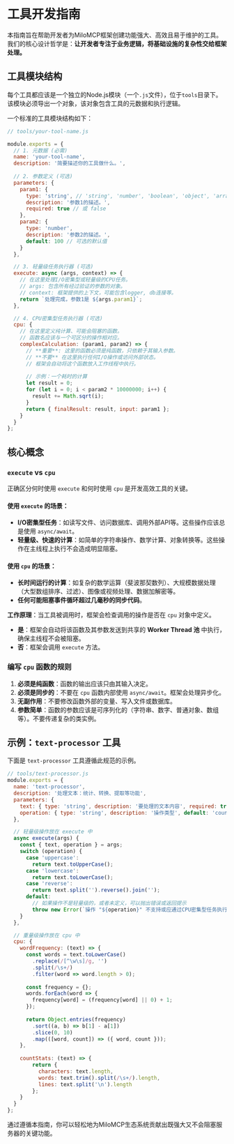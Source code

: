 # 工具开发指南

本指南旨在帮助开发者为MiloMCP框架创建功能强大、高效且易于维护的工具。我们的核心设计哲学是：**让开发者专注于业务逻辑，将基础设施的复杂性交给框架处理。**

## 工具模块结构

每个工具都应该是一个独立的Node.js模块（一个`.js`文件），位于`tools`目录下。该模块必须导出一个对象，该对象包含工具的元数据和执行逻辑。

一个标准的工具模块结构如下：

```javascript
// tools/your-tool-name.js

module.exports = {
  // 1. 元数据 (必需)
  name: 'your-tool-name',
  description: '简要描述你的工具做什么。',
  
  // 2. 参数定义 (可选)
  parameters: {
    param1: {
      type: 'string', // 'string', 'number', 'boolean', 'object', 'array'
      description: '参数1的描述。',
      required: true // 或 false
    },
    param2: {
      type: 'number',
      description: '参数2的描述。',
      default: 100 // 可选的默认值
    }
  },

  // 3. 轻量级任务执行器 (可选)
  execute: async (args, context) => {
    // 在这里处理I/O密集型或轻量级的CPU任务。
    // args: 包含所有经过验证的参数的对象。
    // context: 框架提供的上下文，可能包含logger, db连接等。
    return `处理完成，参数1是 ${args.param1}`;
  },

  // 4. CPU密集型任务执行器 (可选)
  cpu: {
    // 在这里定义纯计算、可能会阻塞的函数。
    // 函数名应该与一个可区分的操作相对应。
    complexCalculation: (param1, param2) => {
      // **重要**: 这里的函数必须是纯函数，只依赖于其输入参数。
      // **不要** 在这里执行任何I/O操作或访问外部状态。
      // 框架会自动将这个函数放入工作线程中执行。
      
      // 示例：一个耗时的计算
      let result = 0;
      for (let i = 0; i < param2 * 10000000; i++) {
        result += Math.sqrt(i);
      }
      return { finalResult: result, input: param1 };
    }
  }
};
```

## 核心概念

### `execute` vs `cpu`

正确区分何时使用 `execute` 和何时使用 `cpu` 是开发高效工具的关键。

#### 使用 `execute` 的场景：

-   **I/O密集型任务**：如读写文件、访问数据库、调用外部API等。这些操作应该总是使用 `async/await`。
-   **轻量级、快速的计算**：如简单的字符串操作、数学计算、对象转换等。这些操作在主线程上执行不会造成明显阻塞。

#### 使用 `cpu` 的场景：

-   **长时间运行的计算**：如复杂的数学运算（斐波那契数列）、大规模数据处理（大型数组排序、过滤）、图像或视频处理、数据加解密等。
-   **任何可能阻塞事件循环超过几毫秒的同步代码**。

**工作原理**：当工具被调用时，框架会检查调用的操作是否在 `cpu` 对象中定义。
-   **是**：框架会自动将该函数及其参数发送到共享的 **Worker Thread 池** 中执行，确保主线程不会被阻塞。
-   **否**：框架会调用 `execute` 方法。

### 编写 `cpu` 函数的规则

1.  **必须是纯函数**：函数的输出应该只由其输入决定。
2.  **必须是同步的**：不要在 `cpu` 函数内部使用 `async/await`。框架会处理异步化。
3.  **无副作用**：不要修改函数外部的变量、写入文件或数据库。
4.  **参数简单**：函数的参数应该是可序列化的（字符串、数字、普通对象、数组等）。不要传递复杂的类实例。

## 示例：`text-processor` 工具

下面是 `text-processor` 工具遵循此规范的示例。

```javascript
// tools/text-processor.js
module.exports = {
  name: 'text-processor',
  description: '处理文本：统计、转换、提取等功能',
  parameters: {
    text: { type: 'string', description: '要处理的文本内容', required: true },
    operation: { type: 'string', description: '操作类型', default: 'count' }
  },

  // 轻量级操作放在 execute 中
  async execute(args) {
    const { text, operation } = args;
    switch (operation) {
      case 'uppercase':
        return text.toUpperCase();
      case 'lowercase':
        return text.toLowerCase();
      case 'reverse':
        return text.split('').reverse().join('');
      default:
        // 如果操作不是轻量级的，或者未定义，可以抛出错误或返回提示
        throw new Error(`操作 "${operation}" 不支持或应通过CPU密集型任务执行器调用。`);
    }
  },

  // 重量级操作放在 cpu 中
  cpu: {
    wordFrequency: (text) => {
      const words = text.toLowerCase()
        .replace(/[^\w\s]/g, '')
        .split(/\s+/)
        .filter(word => word.length > 0);
      
      const frequency = {};
      words.forEach(word => {
        frequency[word] = (frequency[word] || 0) + 1;
      });
      
      return Object.entries(frequency)
        .sort((a, b) => b[1] - a[1])
        .slice(0, 10)
        .map(([word, count]) => ({ word, count }));
    },
    
    countStats: (text) => {
        return {
          characters: text.length,
          words: text.trim().split(/\s+/).length,
          lines: text.split('\n').length
        };
    }
  }
};
```

通过遵循本指南，你可以轻松地为MiloMCP生态系统贡献出既强大又不会阻塞服务器的关键功能。
